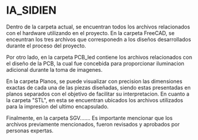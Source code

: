 # IA_SIDIEN
Dentro de la carpeta actual, se encuentran todos los archivos relacionados con el hardware utilizando en el proyecto. En la carpeta FreeCAD, se enceuntran los tres archivos que corresponedn a los diseños desarrollados durante el proceso del proyecto. 

Por otro lado, en la carpeta PCB_led contiene los archivos relacionados con el diseño de la PCB, la cual fue concebida para proporcionar iluminacion adicional durante la toma de imagenes.

En la carpeta Planos, se puede visualizar con precision las dimensiones exactas de cada una de las piezas diseñadas, siendo estas presentadas en planos separados con el objetivo de facilitar su interpretacion. 
En cuanto a la carpeta "STL", en esta se encuentran ubicados los archivos utilizados para la impresion del ultimo encapsulado. 

Finalmente, en la carpeta SGV....... 
Es importante mencionar que los archivos previamente mencionados, fueron revisados y aprobados por personas expertas. 

